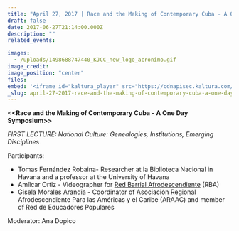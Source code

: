 ```yaml
---
title: "April 27, 2017 | Race and the Making of Contemporary Cuba - A One Day Symposium - PART 1"
draft: false
date: 2017-06-27T21:14:00.000Z
description: ""
related_events:

images:
  - /uploads/1498688747440_KJCC_new_logo_acronimo.gif
image_credit:
image_position: "center"
files:
embed: '<iframe id="kaltura_player" src="https://cdnapisec.kaltura.com/p/1674401/sp/167440100/embedIframeJs/uiconf_id/23435151/partner_id/1674401?iframeembed=true&amp;playerId=kaltura_player&amp;entry_id=1_xqhb40sa&amp;flashvars[akamaiHD.loadingPolicy]=preInitialize&amp;flashvars[akamaiHD.asyncInit]=true&amp;flashvars[twoPhaseManifest]=true&amp;flashvars[streamerType]=hdnetworkmanifest&amp;flashvars[localizationCode]=en&amp;flashvars[leadWithHTML5]=true&amp;flashvars[sideBarContainer.plugin]=true&amp;flashvars[sideBarContainer.position]=left&amp;flashvars[sideBarContainer.clickToClose]=true&amp;flashvars[chapters.plugin]=true&amp;flashvars[chapters.layout]=vertical&amp;flashvars[chapters.thumbnailRotator]=false&amp;flashvars[streamSelector.plugin]=true&amp;flashvars[EmbedPlayer.SpinnerTarget]=videoHolder&amp;flashvars[dualScreen.plugin]=true&amp;flashvars[LeadWithHLSOnFlash]=true&amp;&amp;wid=1_lf0aqltb" width="400" height="300" allowfullscreen="" webkitallowfullscreen="" mozallowfullscreen="" frameborder="0" title="Kaltura Player"></iframe>'
_slug: april-27-2017-race-and-the-making-of-contemporary-cuba-a-one-day-symposium-part-1
---
```


**<<Race and the Making of Contemporary Cuba -** **A One Day Symposium>>**

_FIRST LECTURE: National Culture: Genealogies, Institutions, Emerging Disciplines_

Participants:

*   Tomas Fernández Robaina- Researcher at la Biblioteca Nacional in Havana and a professor at the University of Havana
*   Amílcar Ortiz - Videographer for [Red Barrial Afrodescendiente](http://www.afrocubaweb.com/rba.html) (RBA)
*   Gisela Morales Arandia - Coordinator of Asociación Regional Afrodescendiente Para las Américas y el Caribe (ARAAC) and member of Red de Educadores Populares

Moderator: Ana Dopico

